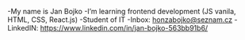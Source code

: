 -My name is Jan Bojko
-I’m learning frontend development (JS vanila, HTML, CSS, React.js)
-Student of IT
-Inbox: honzabojko@seznam.cz
-LinkedIN: https://www.linkedin.com/in/jan-bojko-563bb91b6/
